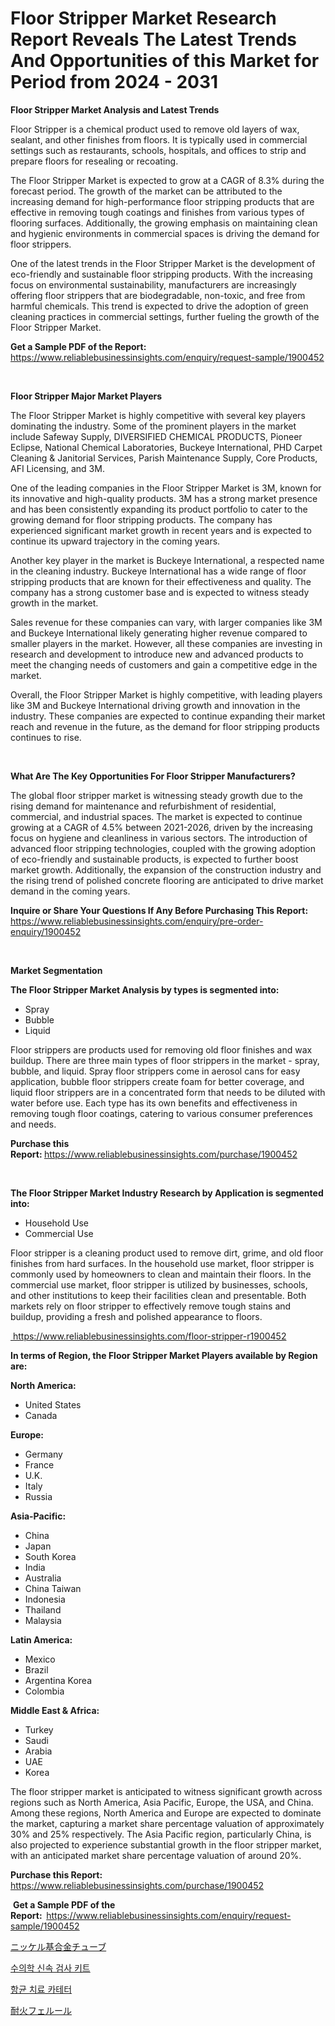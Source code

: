 <p><h1>Floor Stripper Market Research Report Reveals The Latest Trends And Opportunities of this Market for Period from 2024 - 2031</h1></p><p><strong>Floor Stripper Market Analysis and Latest Trends</strong></p>
<p><p>Floor Stripper is a chemical product used to remove old layers of wax, sealant, and other finishes from floors. It is typically used in commercial settings such as restaurants, schools, hospitals, and offices to strip and prepare floors for resealing or recoating.</p><p>The Floor Stripper Market is expected to grow at a CAGR of 8.3% during the forecast period. The growth of the market can be attributed to the increasing demand for high-performance floor stripping products that are effective in removing tough coatings and finishes from various types of flooring surfaces. Additionally, the growing emphasis on maintaining clean and hygienic environments in commercial spaces is driving the demand for floor strippers.</p><p>One of the latest trends in the Floor Stripper Market is the development of eco-friendly and sustainable floor stripping products. With the increasing focus on environmental sustainability, manufacturers are increasingly offering floor strippers that are biodegradable, non-toxic, and free from harmful chemicals. This trend is expected to drive the adoption of green cleaning practices in commercial settings, further fueling the growth of the Floor Stripper Market.</p></p>
<p><strong>Get a Sample PDF of the Report:&nbsp;</strong> <a href="https://www.reliablebusinessinsights.com/enquiry/request-sample/1900452">https://www.reliablebusinessinsights.com/enquiry/request-sample/1900452</a></p>
<p>&nbsp;</p>
<p><strong>Floor Stripper Major Market Players</strong></p>
<p><p>The Floor Stripper Market is highly competitive with several key players dominating the industry. Some of the prominent players in the market include Safeway Supply, DIVERSIFIED CHEMICAL PRODUCTS, Pioneer Eclipse, National Chemical Laboratories, Buckeye International, PHD Carpet Cleaning & Janitorial Services, Parish Maintenance Supply, Core Products, AFI Licensing, and 3M.</p><p>One of the leading companies in the Floor Stripper Market is 3M, known for its innovative and high-quality products. 3M has a strong market presence and has been consistently expanding its product portfolio to cater to the growing demand for floor stripping products. The company has experienced significant market growth in recent years and is expected to continue its upward trajectory in the coming years.</p><p>Another key player in the market is Buckeye International, a respected name in the cleaning industry. Buckeye International has a wide range of floor stripping products that are known for their effectiveness and quality. The company has a strong customer base and is expected to witness steady growth in the market.</p><p>Sales revenue for these companies can vary, with larger companies like 3M and Buckeye International likely generating higher revenue compared to smaller players in the market. However, all these companies are investing in research and development to introduce new and advanced products to meet the changing needs of customers and gain a competitive edge in the market.</p><p>Overall, the Floor Stripper Market is highly competitive, with leading players like 3M and Buckeye International driving growth and innovation in the industry. These companies are expected to continue expanding their market reach and revenue in the future, as the demand for floor stripping products continues to rise.</p></p>
<p>&nbsp;</p>
<p><strong>What Are The Key Opportunities For Floor Stripper Manufacturers?</strong></p>
<p><p>The global floor stripper market is witnessing steady growth due to the rising demand for maintenance and refurbishment of residential, commercial, and industrial spaces. The market is expected to continue growing at a CAGR of 4.5% between 2021-2026, driven by the increasing focus on hygiene and cleanliness in various sectors. The introduction of advanced floor stripping technologies, coupled with the growing adoption of eco-friendly and sustainable products, is expected to further boost market growth. Additionally, the expansion of the construction industry and the rising trend of polished concrete flooring are anticipated to drive market demand in the coming years.</p></p>
<p><strong>Inquire or Share Your Questions If Any Before Purchasing This Report:</strong> <a href="https://www.reliablebusinessinsights.com/enquiry/pre-order-enquiry/1900452">https://www.reliablebusinessinsights.com/enquiry/pre-order-enquiry/1900452</a></p>
<p>&nbsp;</p>
<p><strong>Market Segmentation</strong></p>
<p><strong>The Floor Stripper Market Analysis by types is segmented into:</strong></p>
<p><ul><li>Spray</li><li>Bubble</li><li>Liquid</li></ul></p>
<p><p>Floor strippers are products used for removing old floor finishes and wax buildup. There are three main types of floor strippers in the market - spray, bubble, and liquid. Spray floor strippers come in aerosol cans for easy application, bubble floor strippers create foam for better coverage, and liquid floor strippers are in a concentrated form that needs to be diluted with water before use. Each type has its own benefits and effectiveness in removing tough floor coatings, catering to various consumer preferences and needs.</p></p>
<p><strong>Purchase this Report:&nbsp;</strong><a href="https://www.reliablebusinessinsights.com/purchase/1900452">https://www.reliablebusinessinsights.com/purchase/1900452</a></p>
<p>&nbsp;</p>
<p><strong>The Floor Stripper Market Industry Research by Application is segmented into:</strong></p>
<p><ul><li>Household Use</li><li>Commercial Use</li></ul></p>
<p><p>Floor stripper is a cleaning product used to remove dirt, grime, and old floor finishes from hard surfaces. In the household use market, floor stripper is commonly used by homeowners to clean and maintain their floors. In the commercial use market, floor stripper is utilized by businesses, schools, and other institutions to keep their facilities clean and presentable. Both markets rely on floor stripper to effectively remove tough stains and buildup, providing a fresh and polished appearance to floors.</p></p>
<p><a href="https://www.reliablebusinessinsights.com/floor-stripper-r1900452">&nbsp;https://www.reliablebusinessinsights.com/floor-stripper-r1900452</a></p>
<p><strong>In terms of Region, the Floor Stripper Market Players available by Region are:</strong></p>
<p>
    <p> <strong> North America: </strong>
        <ul>
            <li>United States</li>
            <li>Canada</li>
        </ul>
        </p> 
    <p> <strong> Europe: </strong>
        <ul>
            <li>Germany</li>
            <li>France</li>
            <li>U.K.</li>
            <li>Italy</li>
            <li>Russia</li>
        </ul>
        </p> 
    <p> <strong> Asia-Pacific: </strong>
        <ul>
            <li>China</li>
            <li>Japan</li>
            <li>South Korea</li>
            <li>India</li>
            <li>Australia</li>
            <li>China Taiwan</li>
            <li>Indonesia</li>
            <li>Thailand</li>
            <li>Malaysia</li>
        </ul>
        </p> 
    <p> <strong> Latin America: </strong>
        <ul>
            <li>Mexico</li>
            <li>Brazil</li>
            <li>Argentina Korea</li>
            <li>Colombia</li>
        </ul>
        </p> 
    <p> <strong> Middle East & Africa: </strong>
        <ul>
            <li>Turkey</li>
            <li>Saudi</li>
            <li>Arabia</li>
            <li>UAE</li>
            <li>Korea</li>
        </ul>
    </p>
    </p>
<p><p>The floor stripper market is anticipated to witness significant growth across regions such as North America, Asia Pacific, Europe, the USA, and China. Among these regions, North America and Europe are expected to dominate the market, capturing a market share percentage valuation of approximately 30% and 25% respectively. The Asia Pacific region, particularly China, is also projected to experience substantial growth in the floor stripper market, with an anticipated market share percentage valuation of around 20%.</p></p>
<p><strong>Purchase this Report: </strong><a href="https://www.reliablebusinessinsights.com/purchase/1900452">https://www.reliablebusinessinsights.com/purchase/1900452</a></p>
<p>&nbsp;<strong>Get a Sample PDF of the Report:&nbsp;&nbsp;</strong><a href="https://www.reliablebusinessinsights.com/enquiry/request-sample/1900452">https://www.reliablebusinessinsights.com/enquiry/request-sample/1900452</a></p>
<p><strong></strong></p>
<p><p><a href="https://medium.com/@kelscdowell78456/%E3%83%8B%E3%83%83%E3%82%B1%E3%83%AB%E3%83%99%E3%83%BC%E3%82%B9%E5%90%88%E9%87%91%E3%83%81%E3%83%A5%E3%83%BC%E3%83%96%E5%B8%82%E5%A0%B4%E3%81%AE%E6%96%B0%E8%88%88%E3%83%88%E3%83%AC%E3%83%B3%E3%83%89%E3%81%A8%E5%B0%86%E6%9D%A5%E3%81%AE%E5%B1%95%E6%9C%9B-2024%E5%B9%B4%E3%81%8B%E3%82%892031%E5%B9%B4%E3%81%BE%E3%81%A7%E3%81%AE%E6%9C%9F%E9%96%93-f48e8ea655e4">ニッケル基合金チューブ</a></p><p><a href="https://medium.com/@douglasvasquez626/%EC%84%B8%EA%B3%84-%EC%88%98%EC%9D%98-%EA%B3%A0-%EB%B9%A0%EB%A5%B8-%EC%A7%84%EB%8B%A8-%ED%82%A4%ED%8A%B8-%EC%8B%9C%EC%9E%A5-%EC%83%81%ED%99%A9-2024-2031-%EB%B0%8F-%EC%A7%80%EC%97%AD-%EC%A0%9C%ED%92%88-%EB%B0%8F-%EC%B5%9C%EC%A2%85-%EC%82%AC%EC%9A%A9%EC%97%90-%EB%8C%80%ED%95%9C-%EC%98%88%EC%B8%A1-44e0d47d8c54">수의학 신속 검사 키트</a></p><p><a href="https://medium.com/@douglasvasquez626/2024%EB%85%84%EB%B6%80%ED%84%B0-2031%EB%85%84%EA%B9%8C%EC%A7%80%EC%9D%98-%EA%B8%B0%EA%B0%84%EC%9D%84-%EC%98%88%EC%B8%A1%ED%95%98%EC%97%AC-%ED%95%AD%EA%B7%A0-%EC%B9%98%EB%A3%8C-%EC%B9%B4%ED%85%8C%ED%84%B0-%EC%8B%9C%EC%9E%A5-%EC%97%AD%ED%95%99%EA%B3%BC-%EC%84%B1%EC%9E%A5-%EA%B8%B0%EB%B0%98%EC%9D%84-%EB%B6%84%EC%84%9D%ED%95%A9%EB%8B%88%EB%8B%A4-3eeb896cf009">항균 치료 카테터</a></p><p><a href="https://medium.com/@kelscdowell78456/%E4%B8%8D%E8%80%90%E7%81%AB%E6%80%A7%E3%83%95%E3%82%A7%E3%83%AA%E3%83%A5%E3%83%BC%E3%83%AB%E5%B8%82%E5%A0%B4%E5%B1%95%E6%9C%9B-%E5%AE%8C%E5%85%A8%E3%81%AA%E7%94%A3%E6%A5%AD%E5%88%86%E6%9E%90-2024%E5%B9%B4%E3%81%8B%E3%82%892031%E5%B9%B4%E3%81%BE%E3%81%A7-34e0a6617776">耐火フェルール</a></p></p>